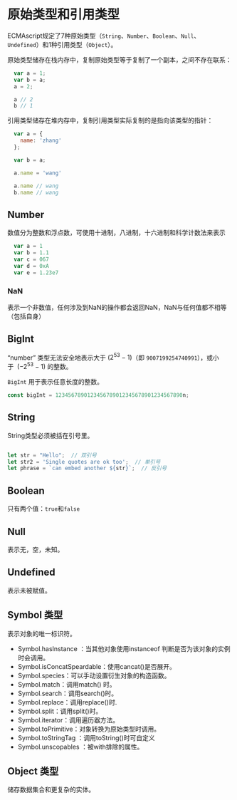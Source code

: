 # 原始类型和引用类型

ECMAscript规定了7种原始类型（`String`、`Number`、`Boolean`、`Null`、`Undefined`）和1种引用类型（`Object`）。

原始类型储存在栈内存中，复制原始类型等于复制了一个副本，之间不存在联系：

```js
  var a = 1;
  var b = a;
  a = 2;

  a // 2
  b // 1

```

引用类型储存在堆内存中，复制引用类型实际复制的是指向该类型的指针：

```js
  var a = {
    name: 'zhang'
  };

  var b = a;

  a.name = 'wang'

  a.name // wang
  b.name // wang

```

## Number

数值分为整数和浮点数，可使用十进制，八进制，十六进制和科学计数法来表示

```js
  var a = 1
  var b = 1.1
  var c = 067
  var d = 0xA
  var e = 1.23e7
```

### NaN

表示一个非数值，任何涉及到NaN的操作都会返回NaN，NaN与任何值都不相等（包括自身）

## BigInt

“number” 类型无法安全地表示大于 ($2^{53}-1$)（即 `9007199254740991`），或小于  ($-2^{53}-1$) 的整数。

`BigInt` 用于表示任意长度的整数。

```js
const bigInt = 1234567890123456789012345678901234567890n;
```

## String

String类型必须被括在引号里。

```js

let str = "Hello";  // 双引号
let str2 = 'Single quotes are ok too';  // 单引号
let phrase = `can embed another ${str}`;  // 反引号

```

## Boolean

只有两个值：`true`和`false`

## Null

表示无，空，未知。

## Undefined

表示未被赋值。

## Symbol 类型

表示对象的唯一标识符。


- Symbol.hasInstance ：当其他对象使用instanceof 判断是否为该对象的实例时会调用。
- Symbol.isConcatSpeardable：使用cancat()是否展开。
- Symbol.species：可以手动设置衍生对象的构造函数。
- Symbol.match：调用match() 时。
- Symbol.search：调用search()时。
- Symbol.replace：调用replace()时.
- Symbol.split：调用split()时。
- Symbol.iterator：调用遍历器方法。
- Symbol.toPrimitive：对象转换为原始类型时调用。
- Symbol.toStringTag ：调用toString()时可自定义
- Symbol.unscopables ：被with排除的属性。

## Object 类型

储存数据集合和更复杂的实体。
